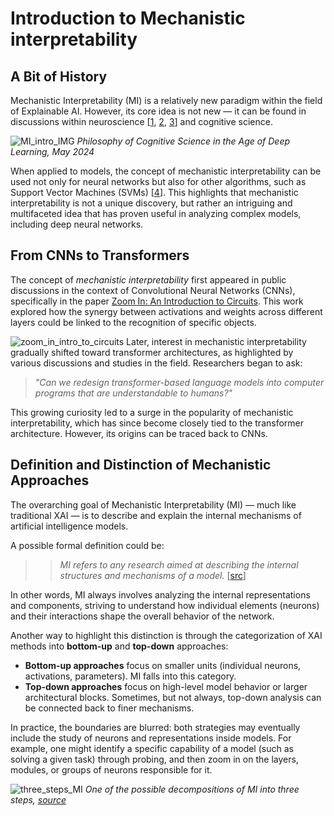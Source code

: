 # Introduction to Mechanistic interpretability

## **A Bit of History**

Mechanistic Interpretability (MI) is a relatively new paradigm within the field of Explainable AI. However, its core idea is not new — it can be found in discussions within neuroscience [[1](https://www.sciencedirect.com/science/article/abs/pii/S1001074215000200), [2](https://link.springer.com/chapter/10.1007/978-3-319-22084-0_2), [3](https://www.sciencedirect.com/science/article/pii/S0888754314001773)] and cognitive science.  

![MI_intro_IMG](https://ucarecdn.com/d2c11722-9a16-42d4-9145-ee8f52942cf9/-/crop/1132x369/0,3/-/preview/)
*Philosophy of Cognitive Science in the Age of Deep Learning, May 2024*  

When applied to models, the concept of mechanistic interpretability can be used not only for neural networks but also for other algorithms, such as Support Vector Machines (SVMs) [[4](https://link.springer.com/chapter/10.1007/978-81-322-1602-5_70)]. This highlights that mechanistic interpretability is not a unique discovery, but rather an intriguing and multifaceted idea that has proven useful in analyzing complex models, including deep neural networks.  

## **From CNNs to Transformers**  

The concept of *mechanistic interpretability* first appeared in public discussions in the context of Convolutional Neural Networks (CNNs), specifically in the paper [Zoom In: An Introduction to Circuits](https://distill.pub/2020/circuits/zoom-in/). This work explored how the synergy between activations and weights across different layers could be linked to the recognition of specific objects.  

![zoom_in_intro_to_circuits](https://ucarecdn.com/2de526c4-c1fb-4fc7-907b-b1f734dd08f2/)
Later, interest in mechanistic interpretability gradually shifted toward transformer architectures, as highlighted by various discussions and studies in the field. Researchers began to ask:  

> *"Can we redesign transformer-based language models into computer programs that are understandable to humans?"*  

This growing curiosity led to a surge in the popularity of mechanistic interpretability, which has since become closely tied to the transformer architecture. However, its origins can be traced back to CNNs.  

## **Definition and Distinction of Mechanistic Approaches**  

The overarching goal of Mechanistic Interpretability (MI) — much like traditional XAI — is to describe and explain the internal mechanisms of artificial intelligence models.  

A possible formal definition could be:  

>> *MI refers to any research aimed at describing the internal structures and mechanisms of a model.* [[src](https://arxiv.org/pdf/2410.09087)]

In other words, MI always involves analyzing the internal representations and components, striving to understand how individual elements (neurons) and their interactions shape the overall behavior of the network.  

Another way to highlight this distinction is through the categorization of XAI methods into **bottom-up** and **top-down** approaches:  

- **Bottom-up approaches** focus on smaller units (individual neurons, activations, parameters). MI falls into this category.  
- **Top-down approaches** focus on high-level model behavior or larger architectural blocks. Sometimes, but not always, top-down analysis can be connected back to finer mechanisms.  

In practice, the boundaries are blurred: both strategies may eventually include the study of neurons and representations inside models. For example, one might identify a specific capability of a model (such as solving a given task) through probing, and then zoom in on the layers, modules, or groups of neurons responsible for it.  
 
![three_steps_MI](https://ucarecdn.com/688f59f7-3d81-4f5e-9643-6eee85c7153e/)
*One of the possible decompositions of MI into three steps, [source](https://www.alignmentforum.org/posts/64MizJXzyvrYpeKqm/sparsify-a-mechanistic-interpretability-research-agenda)*